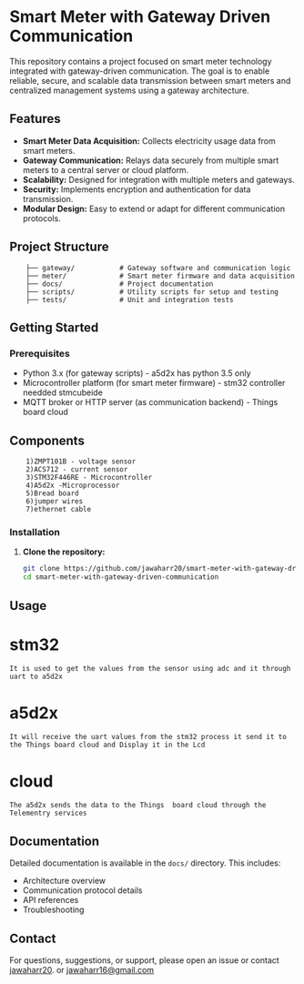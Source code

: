 # Smart Meter with Gateway Driven Communication

This repository contains a project focused on smart meter technology integrated with gateway-driven communication.
The goal is to enable reliable, secure, and scalable data transmission between smart meters and centralized management systems using a gateway architecture.

## Features

- **Smart Meter Data Acquisition:** Collects electricity usage data from smart meters.
- **Gateway Communication:** Relays data securely from multiple smart meters to a central server or cloud platform.
- **Scalability:** Designed for integration with multiple meters and gateways.
- **Security:** Implements encryption and authentication for data transmission.
- **Modular Design:** Easy to extend or adapt for different communication protocols.

  
## Project Structure


        ├── gateway/           # Gateway software and communication logic
        ├── meter/             # Smart meter firmware and data acquisition
        ├── docs/              # Project documentation
        ├── scripts/           # Utility scripts for setup and testing
        ├── tests/             # Unit and integration tests


## Getting Started

### Prerequisites

- Python 3.x (for gateway scripts)   - a5d2x has python 3.5 only
- Microcontroller platform (for smart meter firmware)  - stm32 controller needded stmcubeide
- MQTT broker or HTTP server (as communication backend) - Things board cloud

## Components
 
        1)ZMPT101B - voltage sensor
        2)ACS712 - current sensor
        3)STM32F446RE - Microcontroller
        4)A5d2x -Microprocessor
        5)Bread board
        6)jumper wires
        7)ethernet cable

### Installation

1. **Clone the repository:**

    ```bash
    git clone https://github.com/jawaharr20/smart-meter-with-gateway-driven-communication.git
    cd smart-meter-with-gateway-driven-communication
    ```

## Usage

  # stm32
    It is used to get the values from the sensor using adc and it through uart to a5d2x
  # a5d2x
    It will receive the uart values from the stm32 process it send it to the Things board cloud and Display it in the Lcd
 # cloud
    The a5d2x sends the data to the Things  board cloud through the Telementry services 
    
## Documentation

Detailed documentation is available in the `docs/` directory. This includes:

- Architecture overview
- Communication protocol details
- API references
- Troubleshooting


## Contact

For questions, suggestions, or support, please open an issue or contact [jawaharr20](https://github.com/jawaharr20). or jawaharr16@gmail.com
